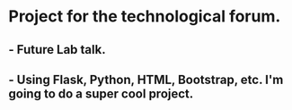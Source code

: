 # Project for the technological forum.
## - Future Lab talk.
## - Using Flask, Python, HTML, Bootstrap, etc. I'm going to do a super cool project.